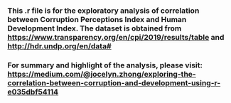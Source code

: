 ### This .r file is for the exploratory analysis of correlation between Corruption Perceptions Index and Human Development Index. The dataset is obtained from https://www.transparency.org/en/cpi/2019/results/table and http://hdr.undp.org/en/data#


### For summary and highlight of the analysis, please visit: https://medium.com/@jocelyn.zhong/exploring-the-correlation-between-corruption-and-development-using-r-e035dbf54114


